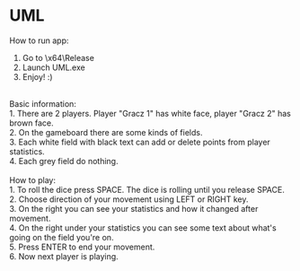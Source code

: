 # UML

How to run app:</br>
1. Go to \x64\Release</br>
2. Launch UML.exe</br>
3. Enjoy! :)</br>
</br>
Basic information:</br>
1. There are 2 players. Player "Gracz 1" has white face, player "Gracz 2" has brown face.</br>
2. On the gameboard there are some kinds of fields.</br>
3. Each white field with black text can add or delete points from player statistics.</br>
4. Each grey field do nothing.</br>
</br>
How to play:</br>
1. To roll the dice press SPACE. The dice is rolling until you release SPACE.</br>
2. Choose direction of your movement using LEFT or RIGHT key.</br>
3. On the right you can see your statistics and how it changed after movement.</br>
4. On the right under your statistics you can see some text about what's going on the field you're on.</br>
5. Press ENTER to end your movement.</br>
6. Now next player is playing.</br>
